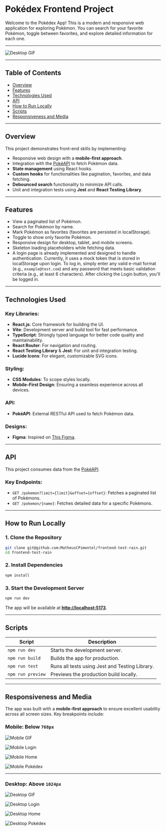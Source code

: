 # Pokédex Frontend Project

Welcome to the Pokédex App! This is a modern and responsive web application for exploring Pokémon. You can search for your favorite Pokémon, toggle between favorites, and explore detailed information for each one.

---

![Desktop GIF](public/media/desktop/gif.gif)

---

## Table of Contents

- [Overview](#overview)
- [Features](#features)
- [Technologies Used](#technologies-used)
- [API](#api)
- [How to Run Locally](#how-to-run-locally)
- [Scripts](#scripts)
- [Responsiveness and Media](#responsiveness-and-media)

---

## Overview

This project demonstrates front-end skills by implementing:

- Responsive web design with a **mobile-first approach**.
- Integration with the [PokéAPI](https://pokeapi.co/) to fetch Pokémon data.
- **State management** using React hooks.
- **Custom hooks** for functionalities like pagination, favorites, and data fetching.
- **Debounced search** functionality to minimize API calls.
- Unit and integration tests using **Jest** and **React Testing Library**.

---

## Features

- View a paginated list of Pokémon.
- Search for Pokémon by name.
- Mark Pokémon as favorites (favorites are persisted in localStorage).
- Toggle to show only favorite Pokémon.
- Responsive design for desktop, tablet, and mobile screens.
- Skeleton loading placeholders while fetching data.
- A login page is already implemented and designed to handle authentication. Currently, it uses a mock token that is stored in localStorage upon login. To log in, simply enter any valid e-mail format (e.g., `example@test.com`) and any password that meets basic validation criteria (e.g., at least 6 characters). After clicking the Login button, you'll be logged in.

---

## Technologies Used

### Key Libraries:

- **React.js**: Core framework for building the UI.
- **Vite**: Development server and build tool for fast performance.
- **TypeScript**: Strongly typed language for better code quality and maintainability.
- **React Router**: For navigation and routing.
- **React Testing Library** & **Jest**: For unit and integration testing.
- **Lucide Icons**: For elegant, customizable SVG icons.

### Styling:

- **CSS Modules**: To scope styles locally.
- **Mobile-First Design**: Ensuring a seamless experience across all devices.

### API:

- **PokéAPI**: External RESTful API used to fetch Pokémon data.

### Designs:

- **Figma**: Inspired on [This Figma](<https://www.figma.com/design/hwIReRpTGSJfC5idKZbzuq/Pokedex-(Community)?node-id=2-3&node-type=canvas&t=wkDPx6qjc2NAbf3W-0>).

---

## API

This project consumes data from the [PokéAPI](https://pokeapi.co/).

### Key Endpoints:

- `GET /pokemon?limit={limit}&offset={offset}`: Fetches a paginated list of Pokémons.
- `GET /pokemon/{name}`: Fetches detailed data for a specific Pokémons.

---

## **How to Run Locally**

### **1. Clone the Repository**

```bash
git clone git@github.com:MatheusCPimentel/frontend-test-rain.git
cd frontend-test-rain
```

### **2. Install Dependencies**

```bash
npm install
```

### **3. Start the Development Server**

```bash
npm run dev
```

The app will be available at **[http://localhost:5173](http://localhost:5173)**.

---

## **Scripts**

| Script            | Description                                    |
| ----------------- | ---------------------------------------------- |
| `npm run dev`     | Starts the development server.                 |
| `npm run build`   | Builds the app for production.                 |
| `npm run test`    | Runs all tests using Jest and Testing Library. |
| `npm run preview` | Previews the production build locally.         |

---

## Responsiveness and Media

The app was built with a **mobile-first approach** to ensure excellent usability across all screen sizes. Key breakpoints include:

### Mobile: Below `768px`

![Mobile GIF](public/media/mobile/gif.gif)

![Mobile Login](public/media/mobile/login.png)

![Mobile Home](public/media/mobile/home.png)

![Mobile Pokédex](public/media/mobile/pokedex.png)

---

### Desktop: Above `1024px`

![Desktop GIF](public/media/desktop/gif.gif)

![Desktop Login](public/media/desktop/login.png)

![Desktop Home](public/media/desktop/home.png)

![Desktop Pokédex](public/media/desktop/pokedex.png)
